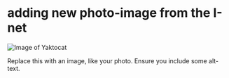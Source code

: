 # adding new photo-image from the I-net
![Image of Yaktocat](https://octodex.github.com/images/yaktocat.png)


Replace this with an image, like your photo. Ensure you include some alt-text.
